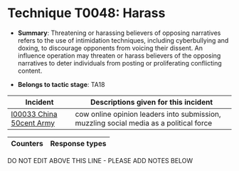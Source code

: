 # Technique T0048: Harass

* **Summary**: Threatening or harassing believers of opposing narratives refers to the use of intimidation techniques, including cyberbullying and doxing, to discourage opponents from voicing their dissent. An influence operation may threaten or harass believers of the opposing narratives to deter individuals from posting or proliferating conflicting content.

* **Belongs to tactic stage**: TA18


| Incident | Descriptions given for this incident |
| -------- | -------------------- |
| [I00033 China 50cent Army](../../generated_pages/incidents/I00033.md) | cow online opinion leaders into submission, muzzling social media as a political force |



| Counters | Response types |
| -------- | -------------- |


DO NOT EDIT ABOVE THIS LINE - PLEASE ADD NOTES BELOW